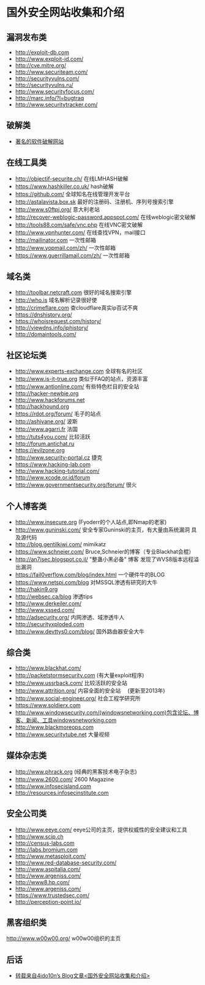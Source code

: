 # 国外安全网站收集和介绍

## 漏洞发布类

- http://exploit-db.com
- http://www.exploit-id.com/
- http://cve.mitre.org/
- http://www.securiteam.com/
- http://securityvulns.com/
- http://securityvulns.ru/
- http://www.securityfocus.com/
- http://marc.info/?l=bugtraq
- http://www.securitytracker.com/

## 破解类

- [著名的软件破解网站](http://astalavista.box.sk) 

## 在线工具类

- http://objectif-securite.ch/ 在线LMHASH破解
- https://www.hashkiller.co.uk/ hash破解
- https://github.com/ 全球知名在线管理开发平台
- http://astalavista.box.sk 最好的注册码、注册机、序列号搜索引擎
- http://www.s0ftpj.org/ 意大利老站
- http://recover-weblogic-password.appspot.com/ 在线weblogic密文破解
- http://tools88.com/safe/vnc.php 在线VNC密文破解
- http://www.vpnhunter.com/ 在线查找VPN，mail接口
- http://mailinator.com 一次性邮箱
- http://www.yopmail.com/zh/ 一次性邮箱
- https://www.guerrillamail.com/zh/ 一次性邮箱

## 域名类

- http://toolbar.netcraft.com 很好的域名搜索引擎
- http://who.is 域名解析记录很好使
- http://crimeflare.com 查cloudflare真实ip百试不爽
- https://dnshistory.org/
- https://whoisrequest.com/history/
- http://viewdns.info/iphistory/
- http://domaintools.com/

## 社区论坛类

- http://www.experts-exchange.com 全球有名的社区
- http://www.is-it-true.org 类似于FAQ的站点，资源丰富 　
- http://www.antionline.com/ 有些特色栏目的安全站
- http://hacker-newbie.org
- http://www.hackforums.net
- http://hackhound.org
- https://rdot.org/forum/ 毛子的站点
- http://ashiyane.org/ 波斯
- http://www.agarri.fr 法国
- http://tuts4you.com/ 比较活跃
- http://forum.antichat.ru
- https://evilzone.org
- http://www.security-portal.cz 捷克
- https://www.hacking-lab.com
- http://www.hacking-tutorial.com/
- http://www.xcode.or.id/forum
- http://www.governmentsecurity.org/forum/ 很火

## 个人博客类

- http://www.insecure.org (Fyoderr的个人站点,即Nmap的老家) 　
- http://www.guninski.com/ 安全专家Guninski的主页，有大量由系统漏洞 具及源代码 　　
- http://blog.gentilkiwi.com/ mimikatz
- https://www.schneier.com/ Bruce,Schneier的博客（专业Blackhat会棍）
- http://an7isec.blogspot.co.il/ "整蛊小黑必备" 博客 发现了WVS8版本远程溢出漏洞
- https://fail0verflow.com/blog/index.html 一个硬件牛的BLOG
- https://www.netspi.com/blog 对MSSQL渗透有研究的大牛
- http://hakin9.org
- http://websec.ca/blog 渗透tips
- http://www.derkeiler.com/
- http://www.xssed.com/
- http://adsecurity.org/ 内网渗透、域渗透牛人
- http://securityxploded.com
- http://www.devttys0.com/blog/ 国外路由器安全大牛

## 综合类

- http://www.blackhat.com/
- http://packetstormsecurity.com (有大量exploit程序)
- http://www.ussrback.com/ 比较活跃的安全站
- http://www.attrition.org/ 内容全面的安全站 　(更新至2013年)
- http://www.social-engineer.org/ 社会工程学研究所
- https://www.soldierx.com
- http://www.windowsecurity.com/(windowsnetworking.com)包含论坛、博客、新闻、工具windowsnetworking.com
- http://www.blackmoreops.com
- http://www.securitytube.net 大量视频

## 媒体杂志类

- http://www.phrack.org (经典的黑客技术电子杂志) 　
- http://www.2600.com/ 2600 Magazine 　
- http://www.infosecisland.com
- http://resources.infosecinstitute.com

## 安全公司类

- http://www.eeye.com/ eeye公司的主页，提供权威性的安全建议和工具 　
- http://www.scip.ch
- http://census-labs.com
- http://labs.bromium.com
- http://www.metasploit.com/
- http://www.red-database-security.com/
- http://www.aspitalia.com/
- http://www.argeniss.com/
- http://www8.hp.com/
- http://www.argeniss.com/
- https://www.trustedsec.com/
- http://perception-point.io/

## 黑客组织类

http://www.w00w00.org/ w00w00组织的主页

## 后话
- [转载来自4ido10n’s Blog文章<国外安全网站收集和介绍>](https://www.hackfun.org/learnrecords/foreign-security-website-information-collection.html)

